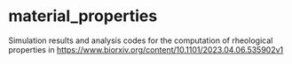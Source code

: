 # material_properties

Simulation results and analysis codes for the computation of rheological properties in https://www.biorxiv.org/content/10.1101/2023.04.06.535902v1
